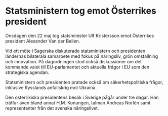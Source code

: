 # Statsministern tog emot Österrikes president

Onsdagen den 22 maj tog statsminister Ulf Kristersson emot Österrikes president Alexander Van der Bellen.

Vid ett möte i Sagerska diskuterade statsministern och presidenten ländernas bilaterala samarbete med fokus på näringsliv, grön omställning och innovation. På dagordningen stod också diskussioner om det kommande valet till EU-parlamentet och aktuella frågor i EU som den strategiska agendan.

Statsministern och presidenten pratade också om säkerhetspolitiska frågor, inklusive Rysslands anfallskrig mot Ukraina.

Den österrikiska presidentens besök i Sverige pågår under tre dagar. Han träffar även bland annat H.M. Konungen, talman Andreas Norlén samt representanter från det svenska näringslivet.
